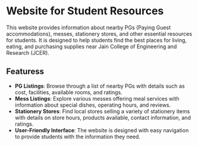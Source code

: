 # Website for Student Resources

This website provides information about nearby PGs (Paying Guest accommodations), messes, stationery stores, and other essential resources for students. It is designed to help students find the best places for living, eating, and purchasing supplies near Jain College of Engineering and Research (JCER).

## Featuress

- **PG Listings**: Browse through a list of nearby PGs with details such as cost, facilities, available rooms, and ratings.
- **Mess Listings**: Explore various messes offering meal services with information about special dishes, operating hours, and reviews.
- **Stationery Stores**: Find local stores selling a variety of stationery items with details on store hours, products available, contact information, and ratings.
- **User-Friendly Interface**: The website is designed with easy navigation to provide students with the information they need.

